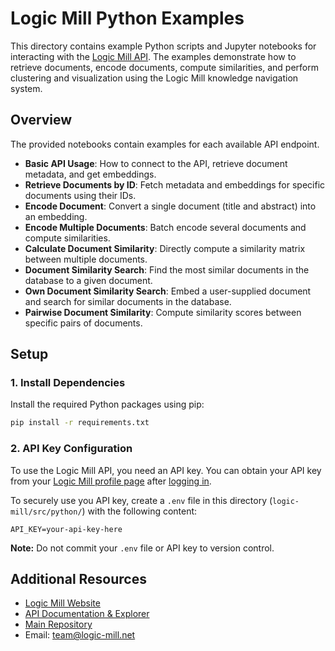 # Logic Mill Python Examples

This directory contains example Python scripts and Jupyter notebooks for interacting with the [Logic Mill API](https://api.logic-mill.net/api/v1/graphql/). The examples demonstrate how to retrieve documents, encode documents, compute similarities, and perform clustering and visualization using the Logic Mill knowledge navigation system.

## Overview

The provided notebooks contain examples for each available API endpoint.

- **Basic API Usage**: How to connect to the API, retrieve document metadata, and get embeddings.
- **Retrieve Documents by ID**: Fetch metadata and embeddings for specific documents using their IDs.
- **Encode Document**: Convert a single document (title and abstract) into an embedding.
- **Encode Multiple Documents**: Batch encode several documents and compute similarities.
- **Calculate Document Similarity**: Directly compute a similarity matrix between multiple documents.
- **Document Similarity Search**: Find the most similar documents in the database to a given document.
- **Own Document Similarity Search**: Embed a user-supplied document and search for similar documents in the database.
- **Pairwise Document Similarity**: Compute similarity scores between specific pairs of documents.

## Setup

### 1. Install Dependencies

Install the required Python packages using pip:

```sh
pip install -r requirements.txt
```

### 2. API Key Configuration
To use the Logic Mill API, you need an API key. You can obtain your API key from your [Logic Mill profile page](https://logic-mill.net/identity/api-token) after [logging in](https://logic-mill.net).

To securely use you API key, create a `.env` file in this directory (`logic-mill/src/python/`) with the following content:
```env
API_KEY=your-api-key-here
```

**Note:** Do not commit your `.env` file or API key to version control.

## Additional Resources
- [Logic Mill Website](https://logic-mill.net)
- [API Documentation & Explorer](https://logic-mill.net/app/lm/explorer/)
- [Main Repository](https://github.com/max-planck-innovation-competition/logic-mill)
- Email: [team@logic-mill.net](mailto:team@logic-mill.net)